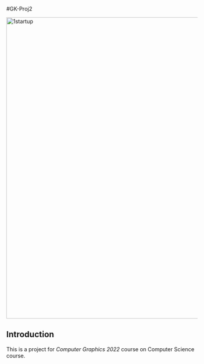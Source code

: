 #GK-Proj2

<img width="792" alt="1startup" src="https://user-images.githubusercontent.com/74315304/204162780-a3772a1f-4c2e-4c08-94f6-16bc0c598e25.png">

## Introduction
  This is a project for *Computer Graphics 2022* course on Computer Science course. 
  
